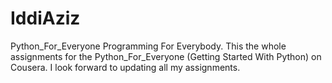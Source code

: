 # IddiAziz
Python_For_Everyone
Programming For Everybody.
This the whole assignments for the Python_For_Everyone (Getting Started With Python) on Cousera. 
I look forward to updating all my assignments.
